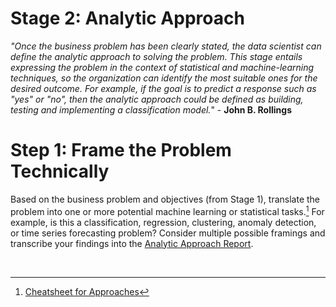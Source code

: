 # Stage 2: Analytic Approach

_"Once the business problem has been clearly stated, the data scientist can define the analytic approach to solving the problem. This stage entails expressing the problem in the context of statistical and machine-learning techniques, so the organization can identify the most suitable ones for the desired outcome. For example, if the goal is to predict a response such as "yes" or "no", then the analytic approach could be defined as building, testing and implementing a classification model._" - **John B. Rollings**

# Step 1: Frame the Problem Technically
Based on the business problem and objectives (from Stage 1), translate the problem into one or more potential machine learning or statistical tasks.[^1] For example, is this a classification, regression, clustering, anomaly detection, or time series forecasting problem? Consider multiple possible framings and transcribe your findings into the [Analytic Approach Report](./state-report-templates/02_analytic_approach_report.md).

<br>

[^1]: [Cheatsheet for Approaches]('link')